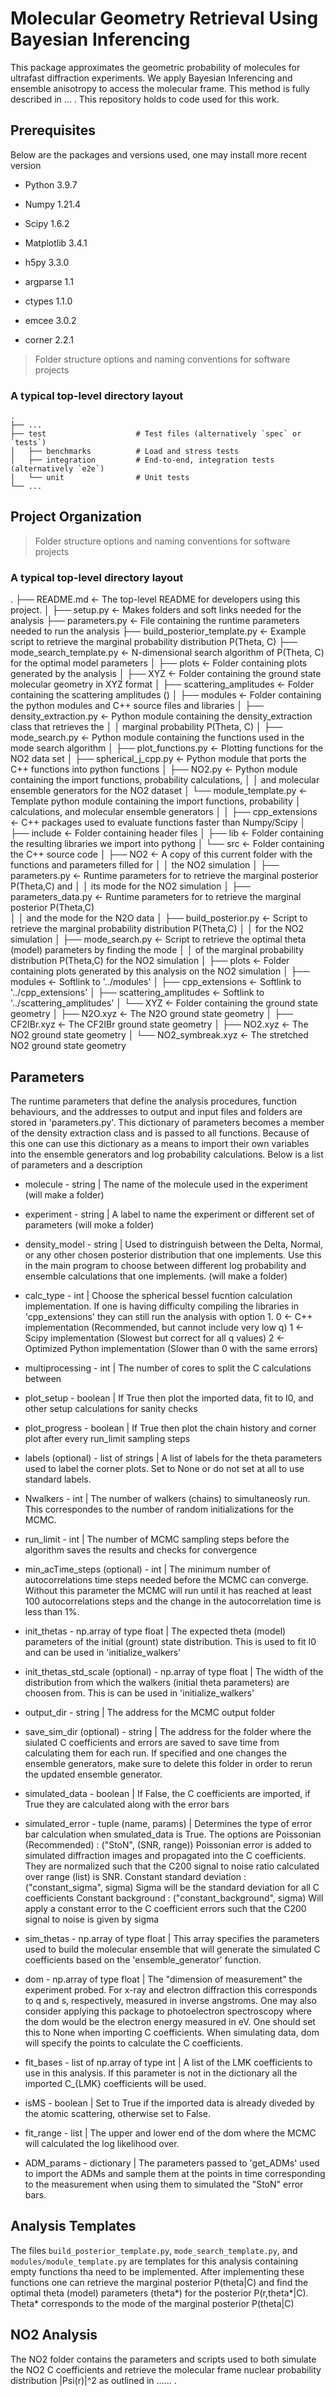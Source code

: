 Molecular Geometry Retrieval Using Bayesian Inferencing
=======================================================

This package approximates the geometric probability of molecules for ultrafast diffraction experiments. We apply Bayesian Inferencing and ensemble anisotropy to access the molecular frame. This method is fully described in ... . This repository holds to code used for this work.

Prerequisites
-------------
Below are the packages and versions used, one may install more recent version
* Python 3.9.7
* Numpy 1.21.4
* Scipy 1.6.2
* Matplotlib 3.4.1
* h5py 3.3.0
* argparse 1.1
* ctypes 1.1.0

* emcee 3.0.2
* corner 2.2.1

> Folder structure options and naming conventions for software projects

### A typical top-level directory layout

    .
    ├── ...
    ├── test                    # Test files (alternatively `spec` or `tests`)
    │   ├── benchmarks          # Load and stress tests
    │   ├── integration         # End-to-end, integration tests (alternatively `e2e`)
    │   └── unit                # Unit tests
    └── ...



Project Organization
--------------------

> Folder structure options and naming conventions for software projects

### A typical top-level directory layout

   .
   ├── README.md          <- The top-level README for developers using this project.
   │
   ├── setup.py           <- Makes folders and soft links needed for the analysis
   ├── parameters.py      <- File containing the runtime parameters needed to run the analysis
   ├── build_posterior_template.py <- Example script to retrieve the marginal probability distribution P(Theta, C)
   ├── mode_search_template.py     <- N-dimensional search algorithm of P(Theta, C) for the optimal model parameters
   │
   ├── plots              <- Folder containing plots generated by the analysis
   │
   ├── XYZ                <- Folder containing the ground state molecular geometry in XYZ format
   │
   ├── scattering_amplitudes       <- Folder containing the scattering amplitudes ()
   │
   ├── modules            <- Folder containing the python modules and C++ source files and libraries 
   │   ├── density_extraction.py   <- Python module containing the density_extraction class that retrieves the
   │   │                              marginal probability P(Theta, C)
   │   ├── mode_search.py          <- Python module containing the functions used in the mode search algorithm 
   │   ├── plot_functions.py       <- Plotting functions for the NO2 data set
   │   ├── spherical_j_cpp.py      <- Python module that ports the C++ functions into python functions
   │   ├── NO2.py                  <- Python module containing the import functions, probability calculations,
   │   │                              and molecular ensemble generators for the NO2 dataset 
   │   └── module_template.py      <- Template python module containing the import functions, probability 
   │                                  calculations, and molecular ensemble generators
   │
   │
   ├── cpp_extensions     <- C++ packages used to evaluate functions faster than Numpy/Scipy
   │   ├── include        <- Folder containing header files
   │   ├── lib            <- Folder containing the resulting libraries we import into pythong
   │   └── src            <- Folder containing the C++ source code
   │
   ├── NO2                <- A copy of this current folder with the functions and parameters filled for 
   │   │                     the NO2 simulation 
   │   ├── parameters.py  <- Runtime parameters for to retrieve the marginal posterior P(Theta,C) and
   │   │                     its mode for the NO2 simulation 
   │   ├── parameters_data.py      <- Runtime parameters for to retrieve the marginal posterior P(Theta,C)   
   │   │                              and the mode for the N2O data
   │   ├── build_posterior.py      <- Script to retrieve the marginal probability distribution P(Theta,C)
   │   │                              for the NO2 simulation
   │   ├── mode_search.py <- Script to retrieve the optimal theta (model) parameters by finding the mode 
   │   │                     of the marginal probability distribution P(Theta,C) for the NO2 simulation
   │   ├── plots          <- Folder containing plots generated by this analysis on the NO2 simulation
   │   ├── modules        <- Softlink to '../modules'
   │   ├── cpp_extensions <- Softlink to '../cpp_extensions'
   │   ├── scattering_amplitudes   <- Softlink to '../scattering_amplitudes'
   │   └── XYZ                     <- Folder containing the ground state geometry
   │        ├── N2O.xyz            <- The N2O ground state geometry
   │        ├── CF2IBr.xyz         <- The CF2IBr ground state geometry
   │        ├── NO2.xyz            <- The NO2 ground state geometry
   │        └── NO2_symbreak.xyz   <- The stretched NO2 ground state geometry



Parameters
----------
The runtime parameters that define the analysis procedures, function behaviours, and the addresses to output and input files and folders are stored in 'parameters.py'. This dictionary of parameters becomes a member of the density extraction class and is passed to all functions. Because of this one can use this dictionary as a means to import their own variables into the ensemble generators and log probability calculations. Below is a list of parameters and a description

*  molecule - string | The name of the molecule used in the experiment (will make a folder)
*  experiment - string | A label to name the experiment or different set of parameters (will moke a folder)
*  density_model - string | Used to distringuish between the Delta, Normal, or any other chosen posterior distribution that one implements. Use this in the main program to choose between different log probability and ensemble calculations that one implements. (will make a folder)
*  calc_type - int | Choose the spherical bessel fucntion calculation implementation. If one is having difficulty compiling the libraries in 'cpp_extensions' they can still run the analysis with option 1.
          0 <- C++ implementation (Recommended, but cannot include very low q)
          1 <- Scipy implementation (Slowest but correct for all q values)
          2 <- Optimized Python implementation (Slower than 0 with the same errors)
*  multiprocessing - int | The number of cores to split the C calculations between
*  plot_setup - boolean | If True then plot the imported data, fit to I0, and other setup calculations for sanity checks
*  plot_progress - boolean | If True then plot the chain history and corner plot after every run_limit sampling steps
*  labels (optional) - list of strings | A list of labels for the theta parameters used to label the corner plots. Set to None or do not set at all to use standard labels.

*  Nwalkers - int | The number of walkers (chains) to simultaneosly run. This correspondes to the number of random initializations for the MCMC.
*  run_limit - int | The number of MCMC sampling steps before the algorithm saves the results and checks for convergence
*  min_acTime_steps (optional) - int | The minimum number of autocorrelations time steps needed before the MCMC can converge. Without this parameter the MCMC will run until it has reached at least 100 autocorrelations steps and the change in the autocorrelation time is less than 1%. 
*  init_thetas - np.array of type float | The expected theta (model) parameters of the initial (grount) state distribution. This is used to fit I0 and can be used in 'initialize_walkers'
*  init_thetas_std_scale (optional) - np.array of type float | The width of the distribution from which the walkers (initial theta parameters) are choosen from. This is can be used in 'initialize_walkers'
*  output_dir - string | The address for the MCMC output folder
*  save_sim_dir (optional) - string | The address for the folder where the siulated C coefficients and errors are saved to save time from calculating them for each run. If specified and one changes the ensemble generators, make sure to delete this folder in order to rerun the updated ensemble generator.

*  simulated_data - boolean | If False, the C coefficients are imported, if True they are calculated along with the error bars
*  simulated_error - tuple (name, params) | Determines the type of error bar calculation when smulated_data is True. The options are
          Poissonian (Recommended) : ("StoN", (SNR, range))
              Poissonian error is added to simulated diffraction images
              and propagated into the C coefficients. They are normalized
              such that the C200 signal to noise ratio calculated over
              range (list) is SNR. 
          Constant standard deviation : ("constant_sigma", sigma)
              Sigma will be the standard deviation for all C coefficients
          Constant background : ("constant_background", sigma)
              Will apply a constant error to the C coefficient errors such
              that the C200 signal to noise is given by sigma
*  sim_thetas - np.array of type float | This array specifies the parameters used to build the molecular ensemble that will generate the simulated C coefficients based on the 'ensemble_generator' function. 
*  dom - np.array of type float | The "dimension of measurement" the experiment probed. For x-ray and electron diffraction this corresponds to q and s, respectively, measured in inverse angstroms. One may also consider applying this package to photoelectron spectroscopy where the dom would be the electron energy measured in eV. One should set this to None when importing C coefficients. When simulating data, dom will specify the points to calculate the C coefficients.
*  fit_bases - list of np.array of type int | A list of the LMK coefficients to use in this analysis. If this parameter is not in the dictionary all the imported C_{LMK} coefficients will be used.
*  isMS - boolean | Set to True if the imported data is already diveded by the atomic scattering, otherwise set to False.
*  fit_range - list | The upper and lower end of the dom where the MCMC will calculated the log likelihood over.
*  ADM_params - dictionary | The parameters passed to 'get_ADMs' used to import the ADMs and sample them at the points in time corresponding to the measurement when using them to simulated the "StoN" error bars.


Analysis Templates
------------------
The files `build_posterior_template.py`, `mode_search_template.py`, and `modules/module_template.py` are templates for this analysis containing empty functions tha need to be implemented. After implementing these functions one can retrieve the marginal posterior P(theta|C) and find the optimal theta (model) parameters (theta*) for the posterior P(r,theta*|C). Theta* corresponds to the mode of the marginal posterior P(theta|C)

NO2 Analysis
------------
The NO2 folder contains the parameters and scripts used to both simulate the NO2 C coefficients and retrieve the molecular frame nuclear probability distribution |Psi(r)|^2 as outlined in ...... .

